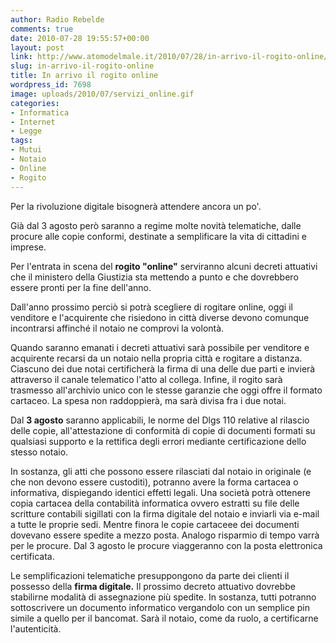 ```yaml
---
author: Radio Rebelde
comments: true
date: 2010-07-28 19:55:57+00:00
layout: post
link: http://www.atomodelmale.it/2010/07/28/in-arrivo-il-rogito-online/
slug: in-arrivo-il-rogito-online
title: In arrivo il rogito online
wordpress_id: 7698
image: uploads/2010/07/servizi_online.gif
categories:
- Informatica
- Internet
- Legge
tags:
- Mutui
- Notaio
- Online
- Rogito
---
```


Per la rivoluzione digitale bisognerà attendere ancora un po'.

Già dal 3 agosto però saranno a regime molte novità telematiche, dalle procure alle copie conformi, destinate a semplificare la vita di cittadini e imprese.

Per l'entrata in scena del **rogito "online"** serviranno alcuni decreti attuativi che il ministero della Giustizia sta mettendo a punto e che dovrebbero essere pronti per la fine dell'anno.

Dall'anno prossimo perciò si potrà scegliere di rogitare online, oggi il venditore e l'acquirente che risiedono in città diverse devono comunque incontrarsi affinché il notaio ne comprovi la volontà.

Quando saranno emanati i decreti attuativi sarà possibile per venditore e acquirente recarsi da un notaio nella propria città e rogitare a distanza. Ciascuno dei due notai certificherà la firma di una delle due parti e invierà attraverso il canale telematico l'atto al collega. Infine, il rogito sarà trasmesso all'archivio unico con le stesse garanzie che oggi offre il formato cartaceo. La spesa non raddoppierà, ma sarà divisa fra i due notai.

Dal **3 agosto** saranno applicabili, le norme del Dlgs 110 relative al rilascio delle copie, all'attestazione di conformità di copie di documenti formati su qualsiasi supporto e la rettifica degli errori mediante certificazione dello stesso notaio.

In sostanza, gli atti che possono essere rilasciati dal notaio in originale (e che non devono essere custoditi), potranno avere la forma cartacea o informativa, dispiegando identici effetti legali. Una società potrà ottenere copia cartacea della contabilità informatica ovvero estratti su file delle scritture contabili sigillati con la firma digitale del notaio e inviarli via e-mail a tutte le proprie sedi. Mentre finora le copie cartaceee dei documenti dovevano essere spedite a mezzo posta. Analogo risparmio di tempo varrà per le procure. Dal 3 agosto le procure viaggeranno con la posta elettronica certificata.

Le semplificazioni telematiche presuppongono da parte dei clienti il possesso della **firma digitale.** Il prossimo decreto attuativo dovrebbe stabilirne modalità di assegnazione più spedite. In sostanza, tutti potranno sottoscrivere un documento informatico vergandolo con un semplice pin simile a quello per il bancomat. Sarà il notaio, come da ruolo, a certificarne l'autenticità.
